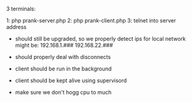 3 terminals:

1:
php prank-server.php
2:
php prank-client.php
3:
telnet into server address


- should still be upgraded, so we properly detect ips for local network
might be:
192.168.1.###
192.168.22.###

- should properly deal with disconnects

- client should be run in the background
- client should be kept alive using supervisord
- make sure we don't hogg cpu to much